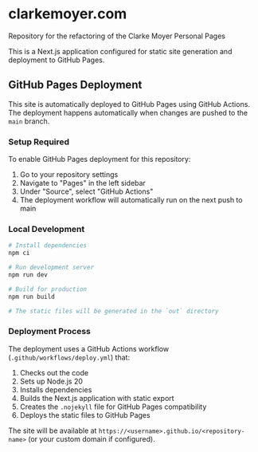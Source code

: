 # clarkemoyer.com

Repository for the refactoring of the Clarke Moyer Personal Pages

This is a Next.js application configured for static site generation and deployment to GitHub Pages.

## GitHub Pages Deployment

This site is automatically deployed to GitHub Pages using GitHub Actions. The deployment happens automatically when changes are pushed to the `main` branch.

### Setup Required

To enable GitHub Pages deployment for this repository:

1. Go to your repository settings
2. Navigate to "Pages" in the left sidebar
3. Under "Source", select "GitHub Actions"
4. The deployment workflow will automatically run on the next push to main

### Local Development

```bash
# Install dependencies
npm ci

# Run development server
npm run dev

# Build for production
npm run build

# The static files will be generated in the `out` directory
```

### Deployment Process

The deployment uses a GitHub Actions workflow (`.github/workflows/deploy.yml`) that:

1. Checks out the code
2. Sets up Node.js 20
3. Installs dependencies
4. Builds the Next.js application with static export
5. Creates the `.nojekyll` file for GitHub Pages compatibility
6. Deploys the static files to GitHub Pages

The site will be available at `https://<username>.github.io/<repository-name>` (or your custom domain if configured).
